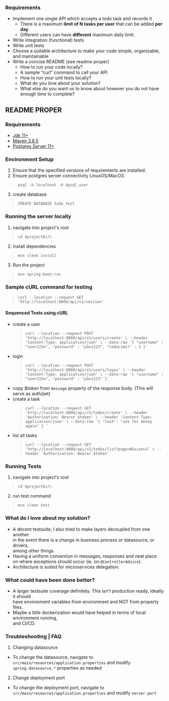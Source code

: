 ### Requirements

- Implement one single API which accepts a todo task and records it
  - There is a maximum **limit of N tasks per user** that can be added **per day**.
  - Different users can have **different** maximum daily limit.
- Write integration (functional) tests
- Write unit tests
- Choose a suitable architecture to make your code simple, organizable, and maintainable
- Write a concise README (see readme proper)
  - How to run your code locally? 
  - A sample “curl” command to call your API
  - How to run your unit tests locally?
  - What do you love about your solution?
  - What else do you want us to know about however you do not have enough time to complete?

## README PROPER

### Requirements
 * [Jdk 11+](https://www.oracle.com/ph/java/technologies/javase/jdk11-archive-downloads.html)
 * [Maven 3.8.5](https://maven.apache.org/download.cgi)
 * [Postgres Server 11+](https://www.postgresql.org/download/)

### Environment Setup
1) Ensure that the specified versions of requirements are installed.
2) Ensure postgres server connectivity
LinuxOS/MacOS:
> `psql -h localhost -U $psql_user`
3) create database
> `CREATE DATABASE todo_test`

### Running the server locally
1) navigate into project's root 
> `cd $projectDir\`
2) install dependencies 
> `mvn clean install` 
3) Run the project
> `mvn spring-boot:run`

### Sample cURL command for testing
> `curl --location --request GET 'http://localhost:8008/api/v1/version'`

#### Sequenced Tests using cURL
- create a user
  > `curl --location --request POST 'http://localhost:8008/api/v1/users/create' \
  --header 'Content-Type: application/json' \
  --data-raw '{
  "username" : "user123x",
  "password" : "pass123",
  "todoLimit" : 3
  }'`
- login 
  > `curl --location --request POST 'http://localhost:8008/api/v1/users/login' \
 --header 'Content-Type: application/json' \
 --data-raw '{
 "username" : "user123x",
 "password" : "pass123"
 }'`
- copy *$token* from `message` property of the response body. (This will serve as auth/jwt)
- create a task
  > `curl --location --request GET 'http://localhost:8008/api/v1/todos/create' \
 --header 'Authorization: Bearer $token' \
 --header 'Content-Type: application/json' \
 --data-raw '{
 "task": "ask for money again"
 }
 '`
- list all tasks
  > `curl --location --request GET 'http://localhost:8008/api/v1/todos/list?page=0&size=3' \
 --header 'Authorization: Bearer $token'`

 
### Running Tests
1) navigate into project's root
> `cd $projectDir\ `
2) run test command
> `mvn clean test`

### What do I love about my solution?
- A decent testsuite, I also tried to make layers decoupled from one another 
<br>in the event there is a change in business process or datasource, or drivers,
<br>among other things.
- Having a uniform convention in messages, responses and neat place 
<br>on where exceptions should occur (ie. on `@ControllerAdvice`).
- Architecture is suited for microservices delegation.

### What could have been done better?
- A larger testsuite coverage definitely. This isn't production ready, ideally it should
<br> have environment variables from environment and NOT from property files.
- Maybe a little dockerization would have helped in terms of local environment running, 
<br >and CI/CD.

### Troubleshooting | FAQ
1) Changing datasource
* To change the datasource, navigate to `src/main/resources/application.properties` 
and modify `spring.datasource.*` properties as needed
2) Change deployment port
* To change the deployment port, navigate to `src/main/resources/application.properties`
and modify `server.port`
